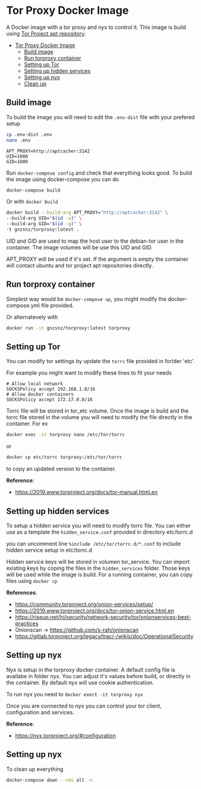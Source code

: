 # Tor Proxy Docker Image <a name="tor-proxy-docker-image"></a>

A Docker image with a tor proxy and nyx to control it. This image is build using [Tor Project apt repository](https://support.torproject.org/apt/tor-deb-repo/).

<!-- TOC -->

- [Tor Proxy Docker Image](#tor-proxy-docker-image)
  - [Build image](#build-image)
  - [Run torproxy container](#run-torproxy-container)
  - [Setting up Tor](#setting-up-tor)
  - [Setting up hidden services](#setting-up-hidden-services)
  - [Setting up nyx](#setting-up-nyx)
  - [Clean up](#clean-up)

<!-- /TOC -->

## Build image <a name="build-image"></a>

To build the image you will need to edit the `.env-dist` file with your prefered setup

```bash
cp .env-dist .env
nano .env
```

```
APT_PROXY=http://aptcacher:3142
UID=1000
GID=1000
```

Run `docker-compose config` and check that everything looks good. To build the image using docker-compose you can do

```bash
docker-compose build
```

Or with `docker build`

```bash
docker build --build-arg APT_PROXY="http://aptcacher:3142" \
--build-arg UID="$(id -u)" \
--build-arg GID="$(id -g)" \
-t gnzsnz/torproxy:latest .
```
UID and GID are used to map the host user to the debian-tor user in the container. The image volumes will be use this UID and GID.

APT_PROXY will be used if it's set. If the argument is empty the container will contact ubuntu and tor project apt repositories directly.

## Run torproxy container <a name="run-torproxy-container"></a>

Simplest way would be `docker-compose up`, you might modify the docker-compose.yml file provided.

Or alternatevely with
```bash
docker run -it gnzsnz/torproxy:latest torproxy
```

## Setting up Tor <a name="setting-up-tor"></a>

You can modify tor settings by update the `torrc` file provided in forlder 'etc'.

For example you might want to modify these lines to fit your needs
```
# Allow local network
SOCKSPolicy accept 192.168.1.0/16
# Allow docker containers
SOCKSPolicy accept 172.17.0.0/16
```
Torrc file will be stored in tor_etc volume. Once the image is build and the torrc file stored in the volume you will need to modify the file directly in the container. For ex

```bash
docker exec -it torproxy nano /etc/tor/torrc
```
or
```bash
docker cp etc/torrc torproxy:/etc/tor/torrc
```
to copy an updated version to the container.

**Reference**:

  * https://2019.www.torproject.org/docs/tor-manual.html.en

## Setting up hidden services <a name="setting-up-hidden-services"></a>

To setup a hidden service you will need to modify torrc file. You can either use as a template the `hidden_service.conf` provided in directory etc/torrc.d

you can uncomment line `%include /etc/tor/torrc.d/*.conf` to include hidden service setup in etc/torrc.d

Hidden service keys will be stored in volumen tor_service. You can import existing keys by coping the files in the `hidden_services` folder. Those keys will be used while the image is build. For a running container, you can copy files using `docker cp`

**References**:

* https://community.torproject.org/onion-services/setup/
* https://2019.www.torproject.org/docs/tor-onion-service.html.en
* https://riseup.net/hi/security/network-security/tor/onionservices-best-practices
* Onionscan -> https://github.com/s-rah/onionscan
* https://gitlab.torproject.org/legacy/trac/-/wikis/doc/OperationalSecurity

## Setting up nyx <a name="setting-up-nyx"></a>

Nyx is setup in the torproxy docker container. A default config file is availabe in folder nyx. You can adjust it's values before build, or directly in the container. By default nyx will use cookie authentication.

To run nyx you need to `docker exect -it torproxy nyx`

Once you are connected to nyx you can control your tor client, configuration and services.

**Reference**:

* https://nyx.torproject.org/#configuration

## Setting up nyx <a name="clean-up"></a>

To clean up everything

```bash
docker-compose down --rmi all -v
```
